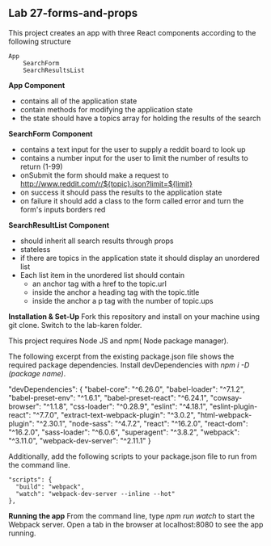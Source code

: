 ## Lab 27-forms-and-props

This project creates an app with three React components according to the following structure
```
App
    SearchForm
    SearchResultsList
```

**App Component**
- contains all of the application state
- contain methods for modifying the application state
- the state should have a topics array for holding the results of the search

**SearchForm Component**
- contains a text input for the user to supply a reddit board to look up
- contains a number input for the user to limit the number of results to return (1-99)
- onSubmit the form should make a request to http://www.reddit.com/r/${topic}.json?limit=${limit}
- on success it should pass the results to the application state
- on failure it should add a class to the form called error and turn the form's inputs borders red


**SearchResultList Component**
- should inherit all search results through props
- stateless
- if there are topics in the application state it should display an unordered list
- Each list item in the unordered list should contain
  - an anchor tag with a href to the topic.url
  - inside the anchor a heading tag with the topic.title
  - inside the anchor a p tag with the number of topic.ups



**Installation & Set-Up**
Fork this repository and install on your machine using git clone. Switch to the lab-karen folder.

This project requires Node JS and npm( Node package manager).

The following excerpt from the existing package.json file shows the required package dependencies. Install devDependencies with *npm i -D (package name)*.

"devDependencies": {
  "babel-core": "^6.26.0",
  "babel-loader": "^7.1.2",
  "babel-preset-env": "^1.6.1",
  "babel-preset-react": "^6.24.1",
  "cowsay-browser": "^1.1.8",
  "css-loader": "^0.28.9",
  "eslint": "^4.18.1",
  "eslint-plugin-react": "^7.7.0",
  "extract-text-webpack-plugin": "^3.0.2",
  "html-webpack-plugin": "^2.30.1",
  "node-sass": "^4.7.2",
  "react": "^16.2.0",
  "react-dom": "^16.2.0",
  "sass-loader": "^6.0.6",
  "superagent": "^3.8.2",
  "webpack": "^3.11.0",
  "webpack-dev-server": "^2.11.1"
}

Additionally, add the following scripts to your package.json file to run from the command line.
```
"scripts": {
  "build": "webpack",
  "watch": "webpack-dev-server --inline --hot"
},
```
**Running the app**
From the command line, type *npm run watch* to start the Webpack server.  Open a tab in the browser at localhost:8080 to see the app running.
